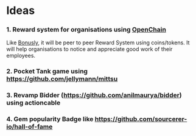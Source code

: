 # Ideas

### 1. Reward system for organisations using [OpenChain](https://github.com/openchain)

Like [Bonusly](https://bonus.ly/), it will be peer to peer Reward System using coins/tokens. It will help organisations to notice and appreciate good work of their employees.


### 2. Pocket Tank game using https://github.com/jellymann/mittsu

### 3. Revamp Bidder (https://github.com/anilmaurya/bidder) using actioncable

### 4. Gem popularity Badge like https://github.com/sourcerer-io/hall-of-fame
